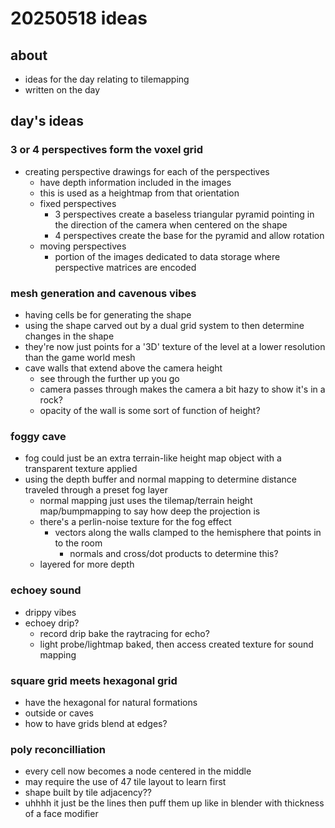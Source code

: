 # 20250518 ideas
## about
* ideas for the day relating to tilemapping
* written on the day

## day's ideas

### 3 or 4 perspectives form the voxel grid
* creating perspective drawings for each of the perspectives
    * have depth information included in the images
    * this is used as a heightmap from that orientation
    * fixed perspectives
        * 3 perspectives create a baseless triangular pyramid pointing in the direction of the camera when centered on the shape
        * 4 perspectives create the base for the pyramid and allow rotation
    * moving perspectives
        * portion of the images dedicated to data storage where perspective matrices are encoded

### mesh generation and cavenous vibes
* having cells be for generating the shape
* using the shape carved out by a dual grid system to then determine changes in the shape
* they're now just points for a '3D' texture of the level at a lower resolution than the game world mesh
* cave walls that extend above the camera height
    * see through the further up you go
    * camera passes through makes the camera a bit hazy to show it's in a rock?
    * opacity of the wall is some sort of function of height?

### foggy cave
* fog could just be an extra terrain-like height map object with a transparent texture applied
* using the depth buffer and normal mapping to determine distance traveled through a preset fog layer
    * normal mapping just uses the tilemap/terrain height map/bumpmapping to say how deep the projection is
    * there's a perlin-noise texture for the fog effect
        * vectors along the walls clamped to the hemisphere that points in to the room
            * normals and cross/dot products to determine this?
    * layered for more depth

### echoey sound
* drippy vibes
* echoey drip?
    * record drip bake the raytracing for echo?
    * light probe/lightmap baked, then access created texture for sound mapping

### square grid meets hexagonal grid
* have the hexagonal for natural formations
* outside or caves
* how to have grids blend at edges?

### poly reconcilliation
* every cell now becomes a node centered in the middle
* may require the use of 47 tile layout to learn first
* shape built by tile adjacency??
* uhhhh it just be the lines then puff them up like in blender with thickness of a face modifier
